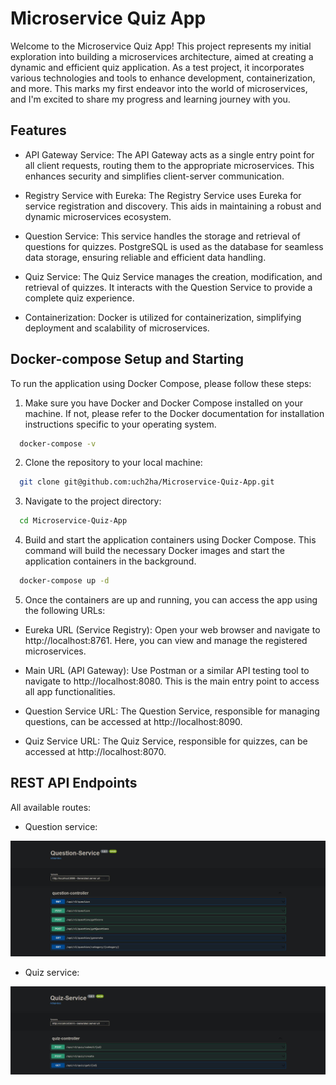 # Microservice Quiz App

Welcome to the Microservice Quiz App! This project represents my initial exploration into building a microservices architecture, aimed at creating a dynamic and efficient quiz application. As a test project, it incorporates various technologies and tools to enhance development, containerization, and more. This marks my first endeavor into the world of microservices, and I'm excited to share my progress and learning journey with you.

## Features

 - API Gateway Service: The API Gateway acts as a single entry point for all client requests, 
 routing them to the appropriate microservices. This enhances security and simplifies client-server communication.


- Registry Service with Eureka: The Registry Service uses Eureka for service registration and
  discovery. This aids in maintaining a robust and dynamic microservices ecosystem.


 - Question Service: This service handles the storage and retrieval of questions for quizzes. 
 PostgreSQL is used as the database for seamless data storage, ensuring reliable and efficient data handling.


 - Quiz Service: The Quiz Service manages the creation, modification, and retrieval of quizzes. It 
interacts with the Question Service to provide a complete quiz experience.


 - Containerization: Docker is utilized for containerization, simplifying deployment and scalability of microservices.


## Docker-compose Setup and Starting

To run the application using Docker Compose, please follow these steps:

1. Make sure you have Docker and Docker Compose installed on your machine. If not, please refer to the Docker documentation for installation instructions specific to your operating system.

```sh
  docker-compose -v
```

2. Clone the repository to your local machine:

```sh
  git clone git@github.com:uch2ha/Microservice-Quiz-App.git
```

3. Navigate to the project directory:

```sh
  cd Microservice-Quiz-App
```

4. Build and start the application containers using Docker Compose. This command will build the 
necessary Docker images and start the application containers in the background.

```sh
  docker-compose up -d
```

5. Once the containers are up and running, you can access the app using the following URLs:

- Eureka URL (Service Registry):
  Open your web browser and navigate to http://localhost:8761. Here, you can view and manage the registered microservices.


 - Main URL (API Gateway):
 Use Postman or a similar API testing tool to navigate to http://localhost:8080. This is the main entry point to access all app functionalities.


 - Question Service URL:
The Question Service, responsible for managing questions, can be accessed at http://localhost:8090.


 - Quiz Service URL:
The Quiz Service, responsible for quizzes, can be accessed at http://localhost:8070.


## REST API Endpoints

All available routes:

 - Question service:

 ![Swagger](screenshots/question-service-swagger.jpg)

 - Quiz service:

 ![Swagger](screenshots/quiz-service-swagger.jpg)